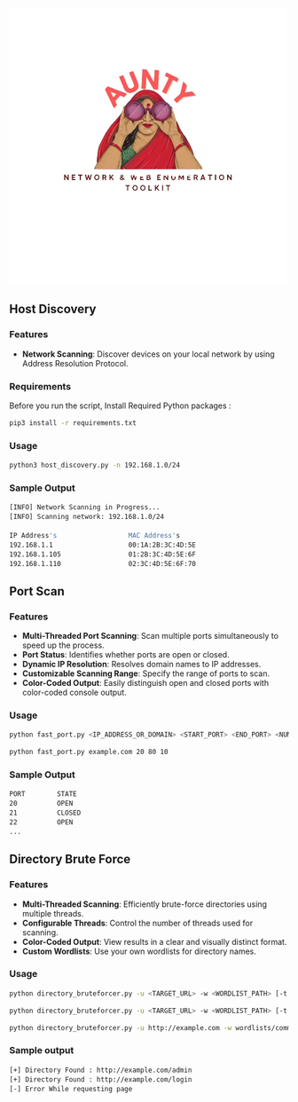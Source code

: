 
   ![aunty_logo](https://github.com/pentesterkaran/aunty/blob/main/asset/aunty.png)

## Host Discovery

### Features

- **Network Scanning**: Discover devices on your local network by using Address Resolution Protocol.

### Requirements

Before you run the script, Install Required Python packages :

```sh 
pip3 install -r requirements.txt
```
### Usage

```sh 
python3 host_discovery.py -n 192.168.1.0/24
```

### Sample Output
```sh
[INFO] Network Scanning in Progress...
[INFO] Scanning network: 192.168.1.0/24

IP Address's                  MAC Address's
192.168.1.1                   00:1A:2B:3C:4D:5E
192.168.1.105                 01:2B:3C:4D:5E:6F
192.168.1.110                 02:3C:4D:5E:6F:70
```

## Port Scan

### Features

- **Multi-Threaded Port Scanning**: Scan multiple ports simultaneously to speed up the process.
- **Port Status**: Identifies whether ports are open or closed.
- **Dynamic IP Resolution**: Resolves domain names to IP addresses.
- **Customizable Scanning Range**: Specify the range of ports to scan.
- **Color-Coded Output**: Easily distinguish open and closed ports with color-coded console output.

### Usage

```sh
python fast_port.py <IP_ADDRESS_OR_DOMAIN> <START_PORT> <END_PORT> <NUMBER_OF_THREADS>
```

```sh
python fast_port.py example.com 20 80 10
```
### Sample Output
```sh
PORT        STATE
20          OPEN
21          CLOSED
22          OPEN
...
```

## Directory Brute Force 


### Features

- **Multi-Threaded Scanning**: Efficiently brute-force directories using multiple threads.
- **Configurable Threads**: Control the number of threads used for scanning.
- **Color-Coded Output**: View results in a clear and visually distinct format.
- **Custom Wordlists**: Use your own wordlists for directory names.

### Usage

```sh 
python directory_bruteforcer.py -u <TARGET_URL> -w <WORDLIST_PATH> [-t <NUMBER_OF_THREADS>]
```

```sh
python directory_bruteforcer.py -u <TARGET_URL> -w <WORDLIST_PATH> [-t <NUMBER_OF_THREADS>]
```

```sh
python directory_bruteforcer.py -u http://example.com -w wordlists/common.txt -t 20
```

### Sample output
```sh
[+] Directory Found : http://example.com/admin
[+] Directory Found : http://example.com/login
[-] Error While requesting page
```
